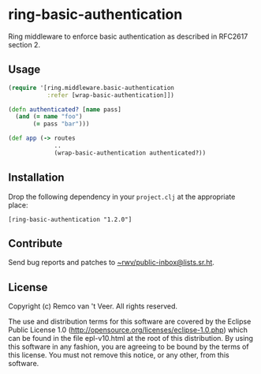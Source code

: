 # ring-basic-authentication

Ring middleware to enforce basic authentication as described in
RFC2617 section 2.

## Usage

```clojure
(require '[ring.middleware.basic-authentication
           :refer [wrap-basic-authentication]])

(defn authenticated? [name pass]
  (and (= name "foo")
       (= pass "bar")))

(def app (-> routes
             ..
             (wrap-basic-authentication authenticated?))
```

## Installation

Drop the following dependency in your `project.clj` at the appropriate
place:

```
[ring-basic-authentication "1.2.0"]
```

## Contribute

Send bug reports and patches to
[~rwv/public-inbox@lists.sr.ht](mailto:~rwv/public-inbox@lists.sr.ht).

## License

Copyright (c) Remco van 't Veer. All rights reserved.

The use and distribution terms for this software are covered by the
Eclipse Public License 1.0
(http://opensource.org/licenses/eclipse-1.0.php) which can be found in
the file epl-v10.html at the root of this distribution.  By using this
software in any fashion, you are agreeing to be bound by the terms of
this license.  You must not remove this notice, or any other, from
this software.

